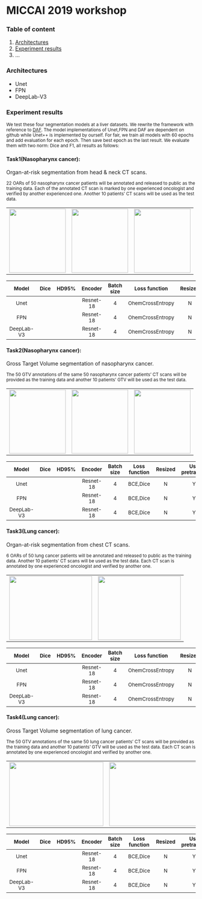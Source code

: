 # MICCAI 2019 workshop

### Table of content
1. [Architectures](#architectures)
2. [Experiment results](#results)
3. ...

### Architectures <a name="architectures"></a>
- Unet
- FPN
- DeepLab-V3

### Experiment results <a name="results"></a>

<sub>We test these four segmentation models at a liver datasets. We rewrite the framework with reference to [DAF](https://github.com/zijundeng/DAF).
 The model implementations of Unet,FPN and DAF are dependent on github while Unet++ is implemented by ourself. 
 For fair, we train all models with 60 epochs and add evaluation for each epoch. Then save best epoch as the last result. We evaluate them with two norm: Dice and F1, all results as follows:</sub>

#### Task1(Nasopharynx cancer):

Organ-at-risk segmentation from head & neck CT scans.

<sub>22 OARs of 50 nasopharynx cancer patients will be annotated and released to public as the training data. Each of the annotated CT scan is marked by one experienced oncologist and verified by another experienced one. 
Another 10 patients’ CT scans will be used as the test data.</sub>

<table>
    <tr>
        <td><img src="https://structseg2019.grand-challenge.org/media/i/acd93612.png" width="150" height="170"/></td>
        <td><img src="https://structseg2019.grand-challenge.org/media/i/e3c5b158.png" width="150" height="170"/></td>
        <td><img src="https://structseg2019.grand-challenge.org/media/i/b879fd0b.png" width="150" height="170"/></td>
    </tr>
</table>

| <sub>Model</sub> | <sub>Dice</sub> | <sub>HD95%</sub> | <sub>Encoder</sub> | <sub>Batch size</sub>|<sub>Loss function</sub>| <sub>Resized</sub>|<sub>Use pretrained </sub>|<sub>Rcf refine</sub>|
|:-----------------------------:|:----:|:---------------------:|:--------------------:|:--------------------:|:--------------------:|:--------------------:|:--------------------:|:--------------------:|
|<sub>Unet</sub>| <sub></sub> | <sub></sub> | <sub>Resnet-18</sub>|<sub>4</sub>|<sub>OhemCrossEntropy</sub>|<sub>N</sub>|<sub>Y</sub>|<sub>N</sub>|
|<sub>FPN</sub>| <sub></sub> | <sub></sub> | <sub>Resnet-18</sub>|<sub>4</sub>|<sub>OhemCrossEntropy</sub>|<sub>N</sub>|<sub>Y</sub>|<sub>N</sub>|
|<sub>DeepLab-V3</sub>| <sub></sub> | <sub></sub> | <sub>Resnet-18</sub>|<sub>4</sub>|<sub>OhemCrossEntropy</sub>|<sub>N</sub>|<sub>Y</sub>|<sub>N</sub>|

#### Task2(Nasopharynx cancer):

Gross Target Volume segmentation of nasopharynx cancer.

<sub>The 50 GTV annotations of the same 50 nasopharynx cancer patients’ CT scans will be provided as the training data and another 10 patients’ GTV will be used as the test data.</sub>

<table>
    <tr>
        <td><img src="https://structseg2019.grand-challenge.org/media/i/81824b0c.png" width="150" height="170"/></td>
        <td><img src="https://structseg2019.grand-challenge.org/media/i/245a51f1.png" width="150" height="170"/></td>
        <td><img src="https://structseg2019.grand-challenge.org/media/i/c3f373bd.png" width="150" height="170"/></td>
    </tr>
</table>

| <sub>Model</sub> | <sub>Dice</sub> | <sub>HD95%</sub> | <sub>Encoder</sub> | <sub>Batch size</sub>|<sub>Loss function</sub>| <sub>Resized</sub>|<sub>Use pretrained </sub>|<sub>Rcf refine</sub>|
|:-----------------------------:|:----:|:---------------------:|:--------------------:|:--------------------:|:--------------------:|:--------------------:|:--------------------:|:--------------------:|
|<sub>Unet</sub>| <sub></sub> | <sub></sub> | <sub>Resnet-18</sub>|<sub>4</sub>|<sub>BCE,Dice</sub>|<sub>N</sub>|<sub>Y</sub>|<sub>N</sub>|
|<sub>FPN</sub>| <sub></sub> | <sub></sub> | <sub>Resnet-18</sub>|<sub>4</sub>|<sub>BCE,Dice</sub>|<sub>N</sub>|<sub>Y</sub>|<sub>N</sub>|
|<sub>DeepLab-V3</sub>| <sub></sub> | <sub></sub> | <sub>Resnet-18</sub>|<sub>4</sub>|<sub>BCE,Dice</sub>|<sub>N</sub>|<sub>Y</sub>|<sub>N</sub>|

#### Task3(Lung cancer):

Organ-at-risk segmentation from chest CT scans.

<sub>6 OARs of 50 lung cancer patients will be annotated and released to public as the training data. Another 10 patients’ CT scans will be used as the test data. Each CT scan is annotated by one experienced oncologist and verified by another one.</sub>

<table>
    <tr>
        <td><img src="https://structseg2019.grand-challenge.org/media/i/9bb6cffc.png" width="220" height="170"/></td>
        <td><img src="https://structseg2019.grand-challenge.org/media/i/d5a47356.png" width="220" height="170"/></td>
    </tr>
</table>


| <sub>Model</sub> | <sub>Dice</sub> | <sub>HD95%</sub> | <sub>Encoder</sub> | <sub>Batch size</sub>|<sub>Loss function</sub>| <sub>Resized</sub>|<sub>Use pretrained </sub>|<sub>Rcf refine</sub>|
|:-----------------------------:|:----:|:---------------------:|:--------------------:|:--------------------:|:--------------------:|:--------------------:|:--------------------:|:--------------------:|
|<sub>Unet</sub>| <sub></sub> | <sub></sub> | <sub>Resnet-18</sub>|<sub>4</sub>|<sub>OhemCrossEntropy</sub>|<sub>N</sub>|<sub>Y</sub>|<sub>N</sub>|
|<sub>FPN</sub>| <sub></sub> | <sub></sub> | <sub>Resnet-18</sub>|<sub>4</sub>|<sub>OhemCrossEntropy</sub>|<sub>N</sub>|<sub>Y</sub>|<sub>N</sub>|
|<sub>DeepLab-V3</sub>| <sub></sub> | <sub></sub> | <sub>Resnet-18</sub>|<sub>4</sub>|<sub>OhemCrossEntropy</sub>|<sub>N</sub>|<sub>Y</sub>|<sub>N</sub>|

#### Task4(Lung cancer):

Gross Target Volume segmentation of lung cancer.

<sub>The 50 GTV annotations of the same 50 lung cancer patients’ CT scans will be provided as the training data and another 10 patients’ GTV will be used as the test data. Each CT scan is annotated by one experienced oncologist and verified by another one.</sub>

<table>
    <tr>
        <td><img src="https://structseg2019.grand-challenge.org/media/i/7795aea7.png" width="250" height="170"/></td>
        <td><img src="https://structseg2019.grand-challenge.org/media/i/d86db96d.png" width="250" height="170"/></td>
    </tr>
</table>

| <sub>Model</sub> | <sub>Dice</sub> | <sub>HD95%</sub> | <sub>Encoder</sub> | <sub>Batch size</sub>|<sub>Loss function</sub>| <sub>Resized</sub>|<sub>Use pretrained </sub>|<sub>Rcf refine</sub>|
|:-----------------------------:|:----:|:---------------------:|:--------------------:|:--------------------:|:--------------------:|:--------------------:|:--------------------:|:--------------------:|
|<sub>Unet</sub>| <sub></sub> | <sub></sub> | <sub>Resnet-18</sub>|<sub>4</sub>|<sub>BCE,Dice</sub>|<sub>N</sub>|<sub>Y</sub>|<sub>N</sub>|
|<sub>FPN</sub>| <sub></sub> | <sub></sub> | <sub>Resnet-18</sub>|<sub>4</sub>|<sub>BCE,Dice</sub>|<sub>N</sub>|<sub>Y</sub>|<sub>N</sub>|
|<sub>DeepLab-V3</sub>| <sub></sub> | <sub></sub> | <sub>Resnet-18</sub>|<sub>4</sub>|<sub>BCE,Dice</sub>|<sub>N</sub>|<sub>Y</sub>|<sub>N</sub>|